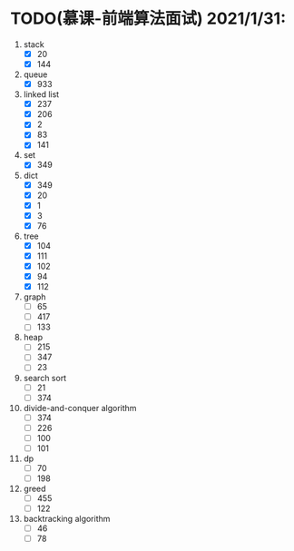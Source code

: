 # TODO(慕课-前端算法面试) 2021/1/31:
1. stack
    - [x] 20
    - [x] 144
1. queue
    - [x] 933
1. linked list
    - [x] 237
    - [x] 206
    - [x] 2
    - [x] 83
    - [x] 141
1. set
    - [x] 349
1. dict
    - [x] 349
    - [x] 20
    - [x] 1
    - [x] 3
    - [x] 76
1. tree
    - [x] 104
    - [x] 111
    - [x] 102
    - [x] 94
    - [x] 112
1. graph
    - [ ] 65
    - [ ] 417
    - [ ] 133
1. heap
    - [ ] 215
    - [ ] 347
    - [ ] 23
1. search sort
    - [ ] 21
    - [ ] 374
1. divide-and-conquer algorithm 
    - [ ] 374
    - [ ] 226
    - [ ] 100
    - [ ] 101
1. dp
    - [ ] 70
    - [ ] 198
1. greed
    - [ ] 455
    - [ ] 122
1. backtracking algorithm
    - [ ] 46
    - [ ] 78